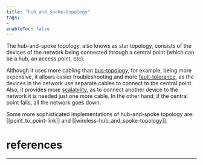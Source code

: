 ```yaml
---
title: "hub_and_spoke-topology"
tags:
- 
enableToc: false
---
```


The hub-and-spoke topology, also knows as star topology, consists of the devices of the network being connected through a central point (which can be a hub, an access point, etc). 

Although it uses more cabling than [bus-topology](notes/bus-topology.md), for example, being more expensive, it allows easier troubleshooting and more [fault-tolerance](notes/fault-tolerance.md), as the devices in the network use separate cables to connect to the central point. Also, it provides more [scalability](notes/scalability.md), as to connect another device to the network it is needed just one more cable. In the other hand, if the central point fails, all the network goes down.

Some more sophisticated implementations of hub-and-spoke topology are: [[point_to_point-link]] and [[wireless-hub_and_spoke-topology]].

# references

---